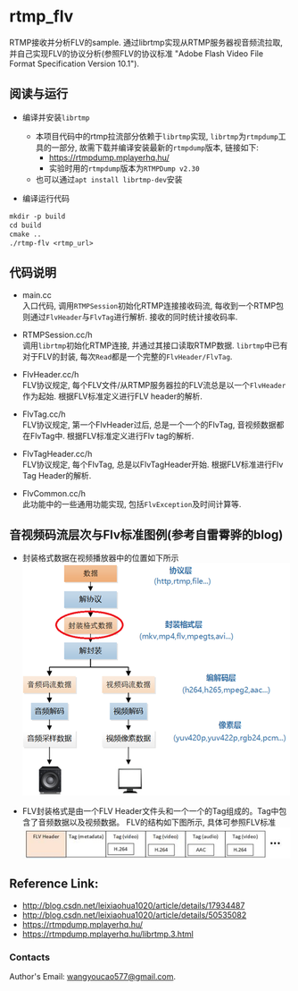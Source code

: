 # rtmp_flv   
RTMP接收并分析FLV的sample. 通过librtmp实现从RTMP服务器视音频流拉取, 并自己实现FLV的协议分析(参照FLV的协议标准 "Adobe Flash Video File Format Specification Version 10.1").     

## 阅读与运行 
- 编译并安装`librtmp`    
	- 本项目代码中的rtmp拉流部分依赖于`librtmp`实现, `librtmp`为`rtmpdump`工具的一部分, 故需下载并编译安装最新的`rtmpdump`版本, 链接如下:    
		- https://rtmpdump.mplayerhq.hu/    
		- 实验时用的`rtmpdump`版本为`RTMPDump v2.30`    
    - 也可以通过`apt install librtmp-dev`安装

- 编译运行代码    
```   
mkdir -p build
cd build
cmake ..
./rtmp-flv <rtmp_url>  
```   

## 代码说明   
- main.cc  
入口代码, 调用`RTMPSession`初始化RTMP连接接收码流, 每收到一个RTMP包则通过`FlvHeader`与`FlvTag`进行解析. 接收的同时统计接收码率.   

- RTMPSession.cc/h  
调用`librtmp`初始化RTMP连接, 并通过其接口读取RTMP数据. `librtmp`中已有对于FLV的封装, 每次`Read`都是一个完整的`FlvHeader/FlvTag`.   

- FlvHeader.cc/h   
FLV协议规定, 每个FLV文件/从RTMP服务器拉的FLV流总是以一个`FlvHeader`作为起始. 根据FLV标准定义进行FLV header的解析.   

- FlvTag.cc/h   
FLV协议规定, 第一个FlvHeader过后, 总是一个一个的FlvTag, 音视频数据都在FlvTag中. 根据FLV标准定义进行Flv tag的解析.   

- FlvTagHeader.cc/h   
FLV协议规定, 每个FlvTag, 总是以FlvTagHeader开始. 根据FLV标准进行Flv Tag Header的解析.   

- FlvCommon.cc/h       
此功能中的一些通用功能实现, 包括`FlvException`及时间计算等.   

## 音视频码流层次与Flv标准图例(参考自雷霄骅的blog)   
- 封装格式数据在视频播放器中的位置如下所示   
![1](assets/1.png)  

- FLV封装格式是由一个FLV Header文件头和一个一个的Tag组成的。Tag中包含了音频数据以及视频数据。 FLV的结构如下图所示, 具体可参照FLV标准      
![2](assets/2.png)

## Reference Link:  
- http://blog.csdn.net/leixiaohua1020/article/details/17934487   
- http://blog.csdn.net/leixiaohua1020/article/details/50535082   
- https://rtmpdump.mplayerhq.hu/   
- https://rtmpdump.mplayerhq.hu/librtmp.3.html   


### Contacts   
Author's Email: wangyoucao577@gmail.com.
